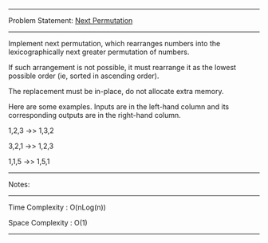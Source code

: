 ******************************************************************************
Problem Statement: [Next Permutation](https://leetcode.com/problems/next-permutation/)
******************************************************************************
Implement next permutation, which rearranges numbers into the 
lexicographically next greater permutation of numbers. 

If such arrangement is not possible, it must rearrange it as the lowest 
possible order (ie, sorted in ascending order). 

The replacement must be in-place, do not allocate extra memory. 

Here are some examples. Inputs are in the left-hand column and its 
corresponding outputs are in the right-hand column.

1,2,3 ->> 1,3,2

3,2,1 ->> 1,2,3

1,1,5 ->> 1,5,1

******************************************************************************
Notes: 
******************************************************************************
Time Complexity : O(nLog(n))

Space Complexity : O(1)

******************************************************************************